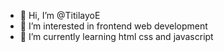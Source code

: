- 👋 Hi, I’m @TitilayoE
- 👀 I’m interested in frontend web development
- 🌱 I’m currently learning html css and javascript
